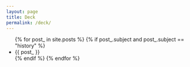 ```yaml
---
layout: page
title: Deck
permalink: /deck/
---
```


<ul class="list-view">
  {% for post_ in site.posts %}
		{% if post_.subject and post_.subject == "history" %}
		<li>
			{{ post_ }}
		</li>
		{% endif %}
  {% endfor %}
</ul>
